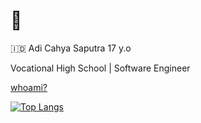 # 👋 

:indonesia: Adi Cahya Saputra 17 y.o

Vocational High School | Software Engineer

[whoami?](https://adics.vercel.app)
<br>

[![Top Langs](https://github-readme-stats.vercel.app/api/top-langs/?username=AdiCahyaSaputra&layout=compact)](https://github.com/anuraghazra/github-readme-stats)
